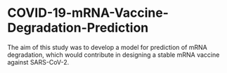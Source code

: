# COVID-19-mRNA-Vaccine-Degradation-Prediction
The aim of this study was to develop a model for prediction of mRNA degradation, which would contribute in designing a stable mRNA vaccine against SARS-CoV-2.
